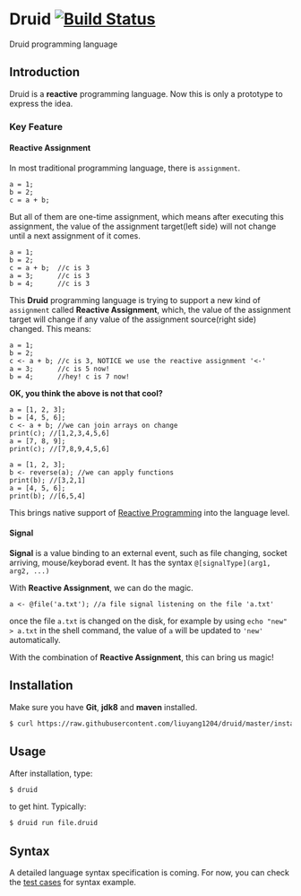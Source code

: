 Druid [![Build Status](https://travis-ci.org/liuyang1204/druid.svg?branch=master)](https://travis-ci.org/liuyang1204/druid)
=====

Druid programming language

## Introduction

Druid is a **reactive** programming language. Now this is only a prototype to express the idea.

### Key Feature

#### Reactive Assignment

In most traditional programming language, there is `assignment`.

```
a = 1;
b = 2;
c = a + b;
```

But all of them are one-time assignment, which means after executing this assignment, the value of the
assignment target(left side) will not change until a next assignment of it comes.

```
a = 1;
b = 2;
c = a + b;  //c is 3
a = 3;      //c is 3
b = 4;      //c is 3
```

This **Druid** programming language is trying to support a new kind of `assignment` called **Reactive Assignment**, which, the value of the assignment target will change if any value of the assignment source(right side) changed. This means:

```
a = 1;
b = 2;
c <- a + b; //c is 3, NOTICE we use the reactive assignment '<-'
a = 3;      //c is 5 now!
b = 4;      //hey! c is 7 now!
```

**OK, you think the above is not that cool?**

```
a = [1, 2, 3];
b = [4, 5, 6];
c <- a + b; //we can join arrays on change
print(c); //[1,2,3,4,5,6]
a = [7, 8, 9];
print(c); //[7,8,9,4,5,6]

a = [1, 2, 3];
b <- reverse(a); //we can apply functions
print(b); //[3,2,1]
a = [4, 5, 6];
print(b); //[6,5,4]
```

This brings native support of [Reactive Programming](http://en.wikipedia.org/wiki/Reactive_programming) into the language level.

#### Signal

**Signal** is a value binding to an external event, such as file changing, socket arriving, mouse/keyborad event.
It has the syntax `@[signalType](arg1, arg2, ...)`

With **Reactive  Assignment**, we can do the magic.

```
a <- @file('a.txt'); //a file signal listening on the file 'a.txt'
```

once the file `a.txt` is changed on the disk, for example by using `echo "new" > a.txt` in the shell command, the value of `a` will be updated to `'new'` automatically.

With the combination of **Reactive Assignment**, this can bring us magic!

## Installation

Make sure you have **Git**, **jdk8** and **maven** installed.

```bash
$ curl https://raw.githubusercontent.com/liuyang1204/druid/master/install.sh | bash
```

## Usage

After installation, type:
```bash
$ druid
```
to get hint. Typically:
```bash
$ druid run file.druid
```

## Syntax

A detailed language syntax specification is coming. For now, you can check the [test cases](src/test/java/liuyang/druid) for syntax example.
